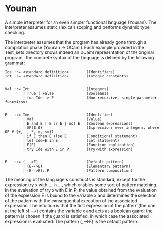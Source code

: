 # Younan
A simple interpreter for an even simpler functional language (Younan). The interpreter assumes static (lexical) scoping and performs dynamic type checking.

The interpreter assumes that the program has already gone through a compilation phase (Younan -> OCaml). Each example provided in the Test_sets directory shows indeed an OCaml representation of the original program. The concrete syntax of the language is defined by the following grammar:

```
Ide ::= <standard definition>        (Identifiers)
Int ::= <standard definition>        (Integer constants)


Val ::= Int                          (Integers)
        | True | False               (Booleans)
        | fun Ide -> E               (Non recursive, single-parameter functions)
        
        
E   ::= Ide                          (Identifier)
        | Val                        (Value)
        | E and E | E or E | not E   (Boolean expressions)
        | OP(E,E)                    (Expressions over integers, where OP ∈ {+, -, *, =, <=})
        | if E then E else E         (Conditional statement)        
        | let Ide=E in E             (Let statement)
        | E(E)                       (Function application)
        | try Ide with E in P        (Try-with expression)
        
        
P   ::= (_-->E)                      (Default pattern)
        | (E-->E)                    (Elementary pattern)
        | (E-->E)::P                 (Pattern composition)
```
The meaning of the language's constructs is standard, except for the expression try x with ... in ..., which enables some sort of pattern matching. In the evaluation of try x with E in P, the value obtained from the evaluation of the expression E is bound to the variable x and determines the selection of the pattern with the consequential execution of the associated expression. The intuition is that the first expression of the pattern (the one at the left of -->) contains the variable x and acts as a boolean guard: the pattern is chosen if the guard is satisfied, in which case the associated expression is evaluated. The pattern (\_-->E) is the default pattern. 
